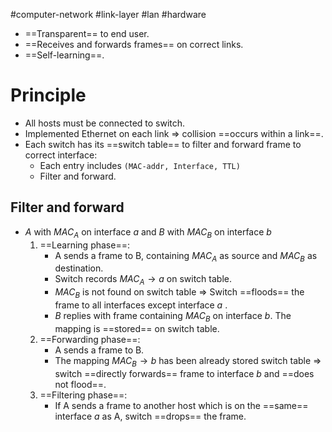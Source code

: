 #computer-network #link-layer #lan  #hardware 

- ==Transparent== to end user.
- ==Receives and forwards frames== on correct links.
- ==Self-learning==.

# Principle
- All hosts must be connected to switch.
- Implemented Ethernet on each link $\Rightarrow$ collision ==occurs within a link==.
- Each switch has its ==switch table== to filter and forward frame to correct interface:
	- Each entry includes `(MAC-addr, Interface, TTL)`
	- Filter and forward.
## Filter and forward
- $A$ with $MAC_A$ on interface $a$ and $B$ with $MAC_B$ on interface $b$
	1.  ==Learning phase==:
		- A sends a frame to B, containing $MAC_A$ as source and $MAC_B$ as destination.
		- Switch records $MAC_A \to a$ on switch table.
		- $MAC_B$ is not found on switch table $\Rightarrow$ Switch ==floods== the frame to all interfaces except interface $a$ .
		- $B$ replies with frame containing $MAC_B$ on interface $b$. The mapping is ==stored== on switch table.
	2. ==Forwarding phase==:
		- A sends a frame to B.
		- The mapping $MAC_B \to b$ has been already stored switch table $\Rightarrow$ switch ==directly forwards== frame to interface $b$ and ==does not flood==.
	3. ==Filtering phase==:
		- If A sends a frame to another host which is on the ==same== interface $a$ as A, switch ==drops== the frame.